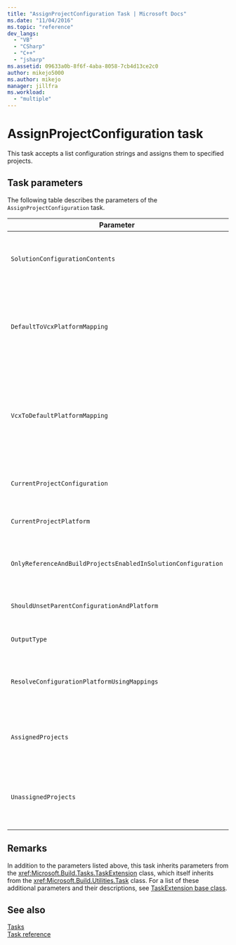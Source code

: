 ```yaml
---
title: "AssignProjectConfiguration Task | Microsoft Docs"
ms.date: "11/04/2016"
ms.topic: "reference"
dev_langs: 
  - "VB"
  - "CSharp"
  - "C++"
  - "jsharp"
ms.assetid: 09633a0b-8f6f-4aba-8058-7cb4d13ce2c0
author: mikejo5000
ms.author: mikejo
manager: jillfra
ms.workload: 
  - "multiple"
---
```

# AssignProjectConfiguration task
This task accepts a list configuration strings and assigns them to specified projects.  
  
## Task parameters  
 The following table describes the parameters of the `AssignProjectConfiguration` task.  
  
|Parameter|Description|  
|---------------|-----------------|  
|`SolutionConfigurationContents`|Optional `string` output parameter.<br /><br /> Contains an XML string containing a project configuration for each project. The configurations are assigned to the named projects.|  
|`DefaultToVcxPlatformMapping`|Optional `string` output parameter.<br /><br /> Contains a semicolon-delimited list of mappings from the platform names used by most types to those used by *.vcxproj* files.<br /><br /> For example:<br /><br /> `"AnyCPU=Win32;X86=Win32;X64=X64"`|  
|`VcxToDefaultPlatformMapping`|Optional<br /><br /> `string` output parameter.<br /><br /> Contains a semicolon-delimited list of mappings from *.vcxproj* platform names to the platform names use by most types.<br /><br /> For example:<br /><br /> `"Win32=AnyCPU;X64=X64"`|  
|`CurrentProjectConfiguration`|Optional `string` output parameter.<br /><br /> Contains the configuration for the current project.|  
|`CurrentProjectPlatform`|Optional `string` output parameter.<br /><br /> Contains the platform for the current project.|  
|`OnlyReferenceAndBuildProjectsEnabledInSolutionConfiguration`|Optional `bool` output parameter.<br /><br /> Contains a flag indicating that references should be built even if they were disabled in the project configuration.|  
|`ShouldUnsetParentConfigurationAndPlatform`|Optional `bool` output parameter.<br /><br /> Contains a flag indicating if the parent configuration and platform should be unset.|  
|`OutputType`|Optional `string` output parameter.<br /><br /> Contains the output type for the project.|  
|`ResolveConfigurationPlatformUsingMappings`|Optional `bool` output parameter.<br /><br /> Contains a flag indicating if the build should use the default mappings to resolve the configuration and platform of the passed in project references.|  
|`AssignedProjects`|Optional <xref:Microsoft.Build.Framework.ITaskItem>`[]` output parameter.<br /><br /> Contains the list of resolved reference paths.|  
|`UnassignedProjects`|Optional <xref:Microsoft.Build.Framework.ITaskItem>`[]` output parameter.<br /><br /> Contains the list of project reference items that could not be resolved using the pre-resolved list of outputs.|  
  
## Remarks  
 In addition to the parameters listed above, this task inherits parameters from the <xref:Microsoft.Build.Tasks.TaskExtension> class, which itself inherits from the <xref:Microsoft.Build.Utilities.Task> class. For a list of these additional parameters and their descriptions, see [TaskExtension base class](../msbuild/taskextension-base-class.md).  
  
## See also  
 [Tasks](../msbuild/msbuild-tasks.md)   
 [Task reference](../msbuild/msbuild-task-reference.md)